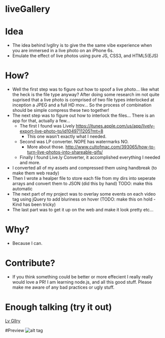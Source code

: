 # liveGallery

# Idea
- The idea behind lvgllry is to give the the same vibe experience when you are immersed in a live photo on an iPhone 6s.
- Emulate the effect of live photos using pure JS, CSS3, and HTML5(EJS)

# How?
- Well the first step was to figure out how to spoof a live photo... like what the heck is the file type anyway? After doing some research im not quite suprised that a live photo is comprised of two file types interlocked at inception a JPEG and a full HD mov... So the process of combination should be simple compress these two together!
- The next step was to figure out how to interlock the files... There is an app for that, actually a few... 
    - The first I found was Lively https://itunes.apple.com/us/app/lively-export-live-photo-to/id1049711205?mt=8
      - This one wasn't exactly what I needed. 
    - Second was LP converter. NOPE has watermarks NO.   
      - More about those. http://www.cultofmac.com/393065/how-to-turn-live-photos-into-shareable-gifs/
    - Finally I found Live.ly Converter, it accomplished everything I needed and more.
- I converted all of my assets and compressed them using handbreak (to make them web ready)
- Then I wrote a healper file to store each file from my dirs into seperate arrays and convert them to JSON (did this by hand) TODO: make this automatic
- The next part of my project was to overlay some events on each video tag using jQuery to add bluriness on hover (TODO: make this on hold - Kind has been tricky)
- The last part was to get it up on the web and make it look pretty etc...

# Why?
- Because I can.

# Contribute?
- If you think something could be better or more effecient I really really would love a PR! I am learning node.js, and all this good stuff. Please make me aware of any bad practices or ugly stuff.

# Enough talking (try it out)

<a href="lvgllry.herokuapp.com" alt="lvGllry">Lv Gllry</a>

#Preview
![alt tag](https://github.com/RobinsonKameron/liveGallery/blob/master/gifs/lvgllry_2.gif?raw=true)
